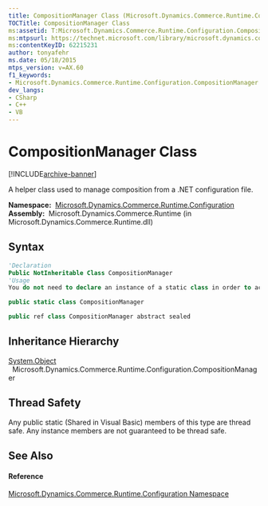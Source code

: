 ```yaml
---
title: CompositionManager Class (Microsoft.Dynamics.Commerce.Runtime.Configuration)
TOCTitle: CompositionManager Class
ms:assetid: T:Microsoft.Dynamics.Commerce.Runtime.Configuration.CompositionManager
ms:mtpsurl: https://technet.microsoft.com/library/microsoft.dynamics.commerce.runtime.configuration.compositionmanager(v=AX.60)
ms:contentKeyID: 62215231
author: tonyafehr
ms.date: 05/18/2015
mtps_version: v=AX.60
f1_keywords:
- Microsoft.Dynamics.Commerce.Runtime.Configuration.CompositionManager
dev_langs:
- CSharp
- C++
- VB
---
```


# CompositionManager Class


[!INCLUDE[archive-banner](includes/archive-banner.md)]

A helper class used to manage composition from a .NET configuration file.

**Namespace:**  [Microsoft.Dynamics.Commerce.Runtime.Configuration](microsoft-dynamics-commerce-runtime-configuration-namespace.md)  
**Assembly:**  Microsoft.Dynamics.Commerce.Runtime (in Microsoft.Dynamics.Commerce.Runtime.dll)

## Syntax

``` vb
'Declaration
Public NotInheritable Class CompositionManager
'Usage
You do not need to declare an instance of a static class in order to access its members.
```

``` csharp
public static class CompositionManager
```

``` c++
public ref class CompositionManager abstract sealed
```

## Inheritance Hierarchy

[System.Object](https://technet.microsoft.com/library/e5kfa45b\(v=ax.60\))  
  Microsoft.Dynamics.Commerce.Runtime.Configuration.CompositionManager  

## Thread Safety

Any public static (Shared in Visual Basic) members of this type are thread safe. Any instance members are not guaranteed to be thread safe.

## See Also

#### Reference

[Microsoft.Dynamics.Commerce.Runtime.Configuration Namespace](microsoft-dynamics-commerce-runtime-configuration-namespace.md)

